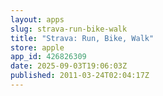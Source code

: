 ```yaml
---
layout: apps
slug: strava-run-bike-walk
title: "Strava: Run, Bike, Walk"
store: apple
app_id: 426826309
date: 2025-09-03T19:06:03Z
published: 2011-03-24T02:04:17Z
---
```

